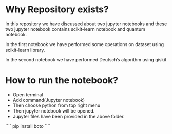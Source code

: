 <!DOCTYPE html>
<html>
<body>

<h1>Why Repository exists?</h1>
  <p>In this repository we have discussed about two jupyter notebooks and these two jupyter notebook contains scikit-learn notebook and quantum notebook.</p>
  <p>In the first notebook we have performed some operations on dataset using scikit-learn library.</p>
  <p>In the second notebook we have performed Deutsch’s algorithm using qiskit</p>
<h1>How to run the notebook?</h1>
  <ul>
    <li>Open terminal</li>
    <li>Add command(Jupyter notebook)</li>
    <li>Then choose python from top right menu</li>
    <li>Then jupyter notebook will be opened.</li>
    <li>Jupyter files have been provided in the above folder.</li>
  </ul>
  ````
pip install boto
````
  
</body>
</html>


